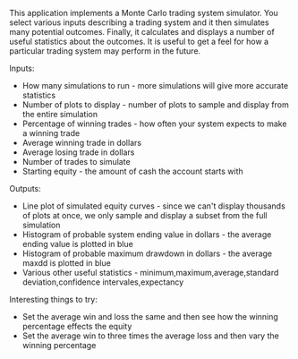 

This application implements a Monte Carlo trading system simulator. You select various inputs
describing a trading system and it then simulates many potential outcomes. Finally, it calculates and displays a number of useful statistics about the outcomes. It is useful to get a feel for how a particular trading system may perform in the future.

Inputs:

- How many simulations to run - more simulations will give more accurate statistics
- Number of plots to display - number of plots to sample and display from the entire simulation
- Percentage of winning trades - how often your system expects to make a winning trade
- Average winning trade in dollars
- Average losing trade in dollars
- Number of trades to simulate
- Starting equity - the amount of cash the account starts with

Outputs:

- Line plot of simulated equity curves - since we can't display thousands of plots at once, we only sample and display a subset from the full simulation
- Histogram of probable system ending value in dollars - the average ending value is plotted in blue
- Histogram of probable maximum drawdown in dollars - the average maxdd is plotted in blue
- Various other useful statistics - minimum,maximum,average,standard deviation,confidence intervales,expectancy

Interesting things to try:

- Set the average win and loss the same and then see how the winning percentage effects the equity
- Set the average win to three times the average loss and then vary the winning percentage
